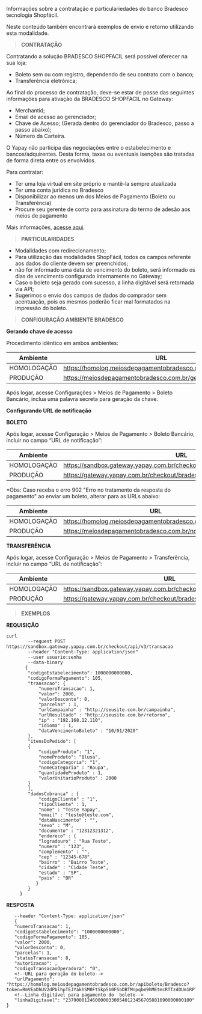 Informações sobre a contratação e particulariedades do banco Bradesco tecnologia Shopfácil.

Neste conteúdo também encontrará exemplos de envio e retorno utilizando esta modalidade.

> **CONTRATAÇÃO**

Contratando a solução BRADESCO SHOPFACIL será possível oferecer na sua loja:

* Boleto sem ou com registro, dependendo de seu contrato com o banco;
* Transferência eletrônica;


Ao final do processo de contratação, deve-se estar de posse das seguintes informações para ativação da BRADESCO SHOPFACIL no Gateway:

* Merchantid;
* Email de acesso ao gerenciador;
* Chave de Acesso; (Gerada dentro do gerenciador do Bradesco, passo a passo abaixo);
* Número da Carteira.

O Yapay não participa das negociações entre o estabelecimento e bancos/adquirentes. Desta forma, taxas ou eventuais isenções são tratadas de forma direta entre os envolvidos.

Para contratar:

* Ter uma loja virtual em site próprio e mantê-la sempre atualizada
* Ter uma conta jurídica no Bradesco
* Disponibilizar ao menos um dos Meios de Pagamento (Boleto ou Transferência)
* Procure seu gerente de conta para assinatura do termo de adesão aos meios de pagamento

Mais informações, [acesse aqui](https://banco.bradesco/html/pessoajuridica/parcerias-e-oportunidades/comercio-eletronico.shtm).


> **PARTICULARIDADES**

* Modalidades com redirecionamento;
* Para utilização das modalidades ShopFácil, todos os campos referente aos dados do cliente devem ser preenchidos;
*  não for informado uma data de vencimento do boleto, será informado os dias de vencimento configurado internamente no Gateway;
* Caso o boleto seja gerado com sucesso, a linha digitável será retornada via API;
* Sugerimos o envio dos campos de dados do comprador sem acentuação, pois os mesmos poderão ficar mal formatados na impressão do boleto.

> **CONFIGURAÇÃO AMBIENTE BRADESCO**

**Gerando chave de acesso**

Procedimento idêntico em ambos ambientes:

Ambiente|  URL
------- | ----------
HOMOLOGAÇÃO|	https://homolog.meiosdepagamentobradesco.com.br/gerenciadorapi
PRODUÇÃO|https://meiosdepagamentobradesco.com.br/gerenciadorapi

Após logar, acesse Configurações > Meios de Pagamento > Boleto Bancário, inclua uma palavra secreta para geração da chave.


**Configurando URL de notificação**

**BOLETO**

Após logar, acesse Configuração > Meios de Pagamento > Boleto Bancário, incluir no campo “URL de notificação”:

Ambiente|  URL
------- | ---------
HOMOLOGAÇÃO|	https://sandbox.gateway.yapay.com.br/checkout/bradesco/confirmaBoletoRegistro
PRODUÇÃO|	https://gateway.yapay.com.br/checkout/bradesco/confirmaBoletoRegistro

*Obs: Caso receba o erro 902 "Erro no tratamento da resposta do pagamento" ao enviar um boleto, alterar para as URLs abaixo:

Ambiente|  URL
------- | ---------
HOMOLOGAÇÃO|	https://homolog.meiosdepagamentobradesco.com.br/notification
PRODUÇÃO|	https://meiosdepagamentobradesco.com.br/notification

**TRANSFERÊNCIA**

Após logar, acesse Configuração > Meios de Pagamento > Transferência, incluir no campo “URL de notificação”:

Ambiente|  URL
------- | ---------
HOMOLOGAÇÃO|	https://sandbox.gateway.yapay.com.br/checkout/bradesco/confirmaTransf
PRODUÇÃO|	https://gateway.yapay.com.br/checkout/bradesco/confirmaTransf


> **EXEMPLOS**

**REQUISIÇÃO**

```curl
curl
        --request POST https://sandbox.gateway.yapay.com.br/checkout/api/v3/transacao
        --header "Content-Type: application/json"
        --user usuario:senha
        --data-binary
       {
        "codigoEstabelecimento": 1000000000000,
        "codigoFormaPagamento": 105,
        "transacao": {
            "numeroTransacao": 1,
            "valor": 2000,
            "valorDesconto": 0,
            "parcelas" : 1,
            "urlCampainha" : "http://seusite.com.br/campainha",
            "urlResultado" : "http://seusite.com.br/retorno",
            "ip" : "192.168.12.110",
            "idioma" : 1,
            "dataVencimentoBoleto" : "10/01/2020"
        },
        "itensDoPedido": [
        {
            "codigoProduto": "1",
            "nomeProduto": "Blusa",
            "codigoCategoria": "1",
            "nomeCategoria" : "Roupa",
            "quantidadeProduto" : 1,
            "valorUnitarioProduto" : 2000
        }
        ],
        "dadosCobranca" : {
            "codigoCliente" : "1",
            "tipoCliente" : 1,
            "nome" : "Teste Yapay",
            "email" : "teste@teste.com",
            "dataNascimento" : "",
            "sexo" : "M",
            "documento" : "12312321312",
            "endereco" : {
            "logradouro" : "Rua Teste",
            "numero" : "123",
            "complemento" : "",
            "cep" : "12345-678",
            "bairro" : "Bairro Teste",
            "cidade" : "Cidade Teste",
            "estado" : "SP",
            "pais" : "BR"
           }
        }
     }
```

**RESPOSTA**

```curl
   --header "Content-Type: application/json"
   {
   "numeroTransacao": 1,
   "codigoEstabelecimento": "1000000000000",
   "codigoFormaPagamento": 105,
   "valor": 2000,
   "valorDesconto": 0,
   "parcelas": 1,
   "statusTransacao": 8,
   "autorizacao": ,
   "codigoTransacaoOperadora": "0",
   <!--URL para geração do boleto-->
   "urlPagamento": "https://homolog.meiosdepagamentobradesco.com.br/apiboleto/Bradesco?token=RmVEaDhUV2dPblhpTEJYakhSM0FtSkpSb0FSbDBTMnpqbm9hMEtmcRTTzdOUm1RPT0.";
   <!--Linha digitável para pagamento do  boleto-->
   "linhaDigitavel": "23790001246000003300540123456705881690000000100"
}
```
